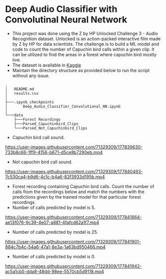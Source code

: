 # Deep Audio Classifier with Convolutinal Neural Network
- This project was done using the Z by HP Unlocked Challenge 3 - Audio Recognition dataset. Unlocked is an action-packed interactive film made by Z by HP for data scientists. The challenge is to build a ML model and code to count the number of Capuchin bird calls within a given clip. It can be utilized to find the areas in a forest where capuchin bird mostly live.
- The dataset is available in [Kaggle](https://www.kaggle.com/datasets/kenjee/z-by-hp-unlocked-challenge-3-signal-processing)
- Maintain the directory structure as provided below to run the script without any issue.
```
.
│   README.md
│   results.csv
│
├───.ipynb_checkpoints
│       Deep_Audio_Classifier_Convolutional_NN.ipynb
│
└───data
    ├───Forest Recordings
    ├───Parsed_Capuchinbird_Clips
    └───Parsed_Not_Capuchinbird_Clips
```
- Capuchin bird call sound.

https://user-images.githubusercontent.com/71329309/177839630-733b8c66-1ff9-4156-b671-d5ce8b7290eb.mp4

- Not capuchin bird call sound.

https://user-images.githubusercontent.com/71329309/177840493-7c530ca4-b9d6-4c1c-b4a6-82f3933d195b.mp4

- Forest recording containing Capuchin bird calls. Count the number of calls from the recordings below and match the numbers with the predictions given by the trained model for that particular forest recordings.
- Number of calls predicted by model is 5.

https://user-images.githubusercontent.com/71329309/177841864-ae13f076-9c39-4e07-a881-4fafcd62a1f7.mp4

- Number of calls predicted by model is 25.

https://user-images.githubusercontent.com/71329309/177841901-884c7b4c-54a6-47a1-8e3a-1a63bd950466.mp4

- Number of calls predicted by model is 0.

https://user-images.githubusercontent.com/71329309/177841942-ac5a1cb5-dda8-48dd-98ee-5570cb5d9118.mp4
